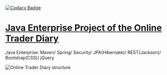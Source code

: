 [![Codacy Badge](https://app.codacy.com/project/badge/Grade/bee16f3145654047a0505c62aeefd8a2)](https://app.codacy.com/gh/grigorievfinance/traderdiary/dashboard)
# [Java Enterprise Project of the Online Trader Diary]([https://github.com/grigorievfinance/traderdiary])

Java Enterprise: Maven/ Spring/ Security/ JPA(Hibernate)/ REST(Jackson)/ Bootstrap(CSS)/ jQuery

![Online Trader Diary structure](https://github.com/grigorievfinance/traderdiary/assets/13207196/f2e0a910-1288-4c88-9229-886f6f751745)
